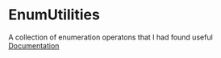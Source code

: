 # EnumUtilities
A collection of enumeration operatons that I had found useful
[Documentation](https://github.com/FredEkstrand/fredekstrand.github.io/tree/master/EnumUtilities/index.html)
